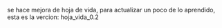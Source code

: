 se hace mejora de hoja de vida, para actualizar un poco de lo aprendido, esta es la vercion:  hoja_vida_0.2 
 
